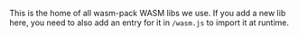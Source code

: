 This is the home of all wasm-pack WASM libs we use.
If you add a new lib here, you need to also add an entry for it in `/wasm.js` to import it at runtime.
